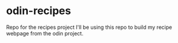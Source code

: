# odin-recipes
Repo for the recipes project
I'll be using this repo to build my recipe webpage from the odin project. 